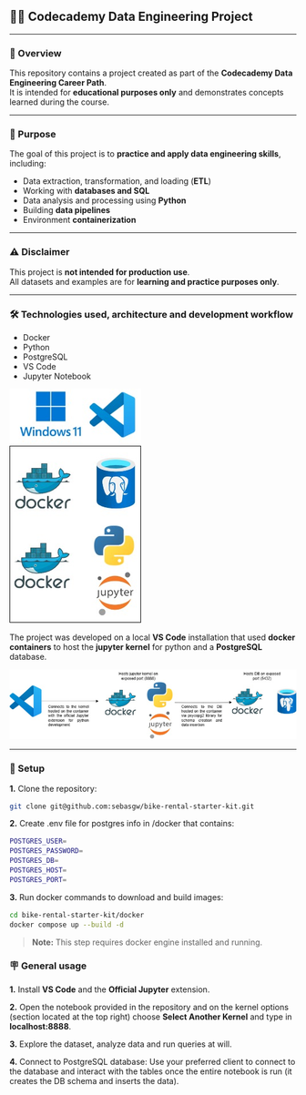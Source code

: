 ## 🧑‍💻 Codecademy Data Engineering Project 

---
### 📖 Overview
This repository contains a project created as part of the **Codecademy Data Engineering Career Path**.  
It is intended for **educational purposes only** and demonstrates concepts learned during the course.

---

### 📝 Purpose
The goal of this project is to **practice and apply data engineering skills**, including:

- Data extraction, transformation, and loading (**ETL**)
- Working with **databases and SQL**
- Data analysis and processing using **Python**
- Building **data pipelines**
- Environment **containerization**

---

### ⚠️ Disclaimer
This project is **not intended for production use**.  
All datasets and examples are for **learning and practice purposes only**.

---

### 🛠️ Technologies used, architecture and development workflow
- Docker
- Python
- PostgreSQL  
- VS Code
- Jupyter Notebook  

![general_architecture](images/general_architecture.jpg)

The project was developed on a local **VS Code** installation that used **docker containers** to host the **jupyter kernel** for python and a **PostgreSQL** database.

![development_workflow](images/development_workflow.jpg)

---

### 📂 Setup
**1.** Clone the repository:
   ```bash
   git clone git@github.com:sebasgw/bike-rental-starter-kit.git
   ```

**2.** Create .env file for postgres info in /docker that contains:
   ```bash
POSTGRES_USER=
POSTGRES_PASSWORD=
POSTGRES_DB=
POSTGRES_HOST=
POSTGRES_PORT=
   ```

**3.** Run docker commands to download and build images:
   ```bash
   cd bike-rental-starter-kit/docker
   docker compose up --build -d
   ```

> **Note:** This step requires docker engine installed and running.

### 🪧 General usage


**1.** Install **VS Code** and the **Official Jupyter** extension.

**2.** Open the notebook provided in the repository and on the kernel options (section located at the top right) choose **Select Another Kernel** and type in **localhost:8888**.

**3.** Explore the dataset, analyze data and run queries at will.

**4.** Connect to PostgreSQL database: Use your preferred client to connect to the database and interact with the tables once the entire notebook is run (it creates the DB schema and inserts the data).